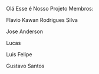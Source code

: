Olá Esse é Nosso Projeto
Membros:

Flavio Kawan Rodrigues Silva

Jose Anderson

Lucas 

Luis Felipe

Gustavo Santos
